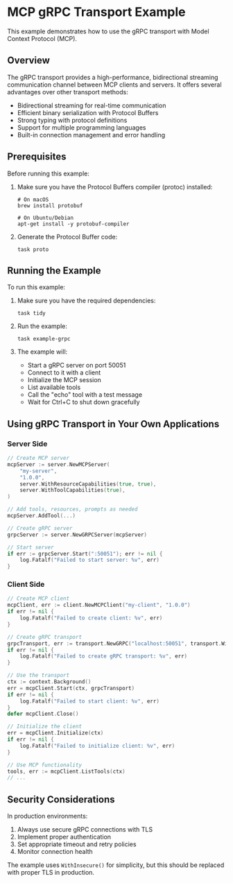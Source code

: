 # MCP gRPC Transport Example

This example demonstrates how to use the gRPC transport with Model Context Protocol (MCP).

## Overview

The gRPC transport provides a high-performance, bidirectional streaming communication channel between MCP clients and servers. It offers several advantages over other transport methods:

- Bidirectional streaming for real-time communication
- Efficient binary serialization with Protocol Buffers
- Strong typing with protocol definitions
- Support for multiple programming languages
- Built-in connection management and error handling

## Prerequisites

Before running this example:

1. Make sure you have the Protocol Buffers compiler (protoc) installed:
   ```
   # On macOS
   brew install protobuf

   # On Ubuntu/Debian
   apt-get install -y protobuf-compiler
   ```

2. Generate the Protocol Buffer code:
   ```
   task proto
   ```

## Running the Example

To run this example:

1. Make sure you have the required dependencies:
   ```
   task tidy
   ```

2. Run the example:
   ```
   task example-grpc
   ```

3. The example will:
   - Start a gRPC server on port 50051
   - Connect to it with a client
   - Initialize the MCP session
   - List available tools
   - Call the "echo" tool with a test message
   - Wait for Ctrl+C to shut down gracefully

## Using gRPC Transport in Your Own Applications

### Server Side

```go
// Create MCP server
mcpServer := server.NewMCPServer(
    "my-server",
    "1.0.0",
    server.WithResourceCapabilities(true, true),
    server.WithToolCapabilities(true),
)

// Add tools, resources, prompts as needed
mcpServer.AddTool(...)

// Create gRPC server
grpcServer := server.NewGRPCServer(mcpServer)

// Start server
if err := grpcServer.Start(":50051"); err != nil {
    log.Fatalf("Failed to start server: %v", err)
}
```

### Client Side

```go
// Create MCP client
mcpClient, err := client.NewMCPClient("my-client", "1.0.0")
if err != nil {
    log.Fatalf("Failed to create client: %v", err)
}

// Create gRPC transport
grpcTransport, err := transport.NewGRPC("localhost:50051", transport.WithInsecure())
if err != nil {
    log.Fatalf("Failed to create gRPC transport: %v", err)
}

// Use the transport
ctx := context.Background()
err = mcpClient.Start(ctx, grpcTransport)
if err != nil {
    log.Fatalf("Failed to start client: %v", err)
}
defer mcpClient.Close()

// Initialize the client
err = mcpClient.Initialize(ctx)
if err != nil {
    log.Fatalf("Failed to initialize client: %v", err)
}

// Use MCP functionality
tools, err := mcpClient.ListTools(ctx)
// ...
```

## Security Considerations

In production environments:

1. Always use secure gRPC connections with TLS
2. Implement proper authentication
3. Set appropriate timeout and retry policies
4. Monitor connection health

The example uses `WithInsecure()` for simplicity, but this should be replaced with proper TLS in production.

